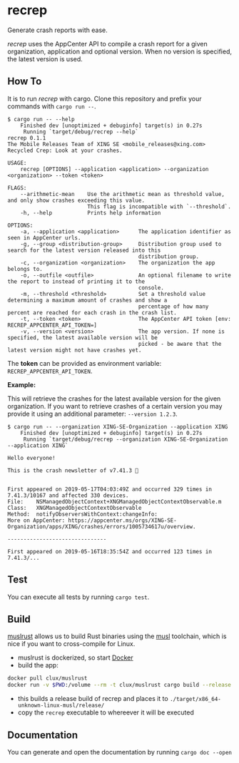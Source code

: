 # recrep

Generate crash reports with ease.

_recrep_ uses the AppCenter API to compile a crash report for a given organization, application and optional version. When no version is specified, the latest version is used.

## How To

It is  to run _recrep_ with cargo. Clone this repository and prefix your commands with `cargo run --`.

```shell
$ cargo run -- --help
    Finished dev [unoptimized + debuginfo] target(s) in 0.27s
     Running `target/debug/recrep --help`
recrep 0.1.1
The Mobile Releases Team of XING SE <mobile_releases@xing.com>
Recycled Crep: Look at your crashes.

USAGE:
    recrep [OPTIONS] --application <application> --organization <organization> --token <token>

FLAGS:
    --arithmetic-mean    Use the arithmetic mean as threshold value, and only show crashes exceeding this value.
                         This flag is incompatible with `--threshold`.
    -h, --help           Prints help information

OPTIONS:
    -a, --application <application>      The application identifier as seen in AppCenter urls.
    -g, --group <distribution-group>     Distribution group used to search for the latest version released into this
                                         distribution group.
    -c, --organization <organization>    The organization the app belongs to.
    -o, --outfile <outfile>              An optional filename to write the report to instead of printing it to the
                                         console.
    -m, --threshold <threshold>          Set a threshold value determining a maximum amount of crashes and show a
                                         percentage of how many percent are reached for each crash in the crash list.
    -t, --token <token>                  The AppCenter API token [env: RECREP_APPCENTER_API_TOKEN=]
    -v, --version <version>              The app version. If none is specified, the latest available version will be
                                         picked - be aware that the latest version might not have crashes yet.
```

The **token** can be provided as environment variable: `RECREP_APPCENTER_API_TOKEN`.

**Example:**

This will retrieve the crashes for the latest available version for the given organization. If you want to retrieve crashes of a certain version you may provide it using an additional parameter:  `--version 1.2.3`.

```shell
$ cargo run -- --organization XING-SE-Organization --application XING
    Finished dev [unoptimized + debuginfo] target(s) in 0.27s
     Running `target/debug/recrep --organization XING-SE-Organization --application XING`

Hello everyone!

This is the crash newsletter of v7.41.3 💌


First appeared on 2019-05-17T04:03:49Z and occurred 329 times in 7.41.3/10167 and affected 330 devices.
File:    NSManagedObjectContext+XNGManagedObjectContextObservable.m
Class:   XNGManagedObjectContextObservable
Method:  notifyObserversWithContext:changeInfo:
More on AppCenter: https://appcenter.ms/orgs/XING-SE-Organization/apps/XING/crashes/errors/1005734617u/overview.

-------------------------------

First appeared on 2019-05-16T18:35:54Z and occurred 123 times in 7.41.3/...
```

## Test

You can execute all tests by running `cargo test`.

## Build

[muslrust](https://github.com/clux/muslrust) allows us to build Rust binaries using the [musl](https://www.musl-libc.org) toolchain, which is nice if you want to cross-compile for Linux.

- muslrust is dockerized, so start [Docker](https://www.docker.com)
- build the app:

```bash
docker pull clux/muslrust
docker run -v $PWD:/volume --rm -t clux/muslrust cargo build --release
```

- this builds a release build of recrep and places it to `./target/x86_64-unknown-linux-musl/release/`
- copy the `recrep` executable to whereever it will be executed

## Documentation

You can generate and open the documentation by running `cargo doc --open`
